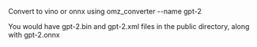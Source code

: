 Convert to vino or onnx using 
omz_converter --name gpt-2

You would have gpt-2.bin and gpt-2.xml files in the public directory, along with gpt-2.onnx
